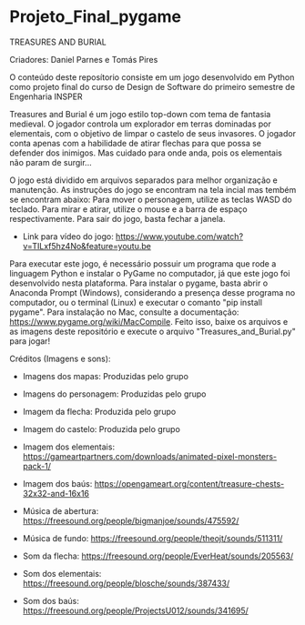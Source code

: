 # Projeto_Final_pygame

TREASURES AND BURIAL

Criadores: Daniel Parnes e Tomás Pires

O conteúdo deste reposítorio consiste em um jogo desenvolvido em Python como projeto final do curso de Design de Software do primeiro semestre de Engenharia INSPER

Treasures and Burial é um jogo estilo top-down com tema de fantasia medieval. O jogador controla um explorador em terras dominadas por elementais, com o objetivo de limpar o castelo de seus invasores. O jogador conta apenas com a habilidade de atirar flechas para que possa se defender dos inimigos. Mas cuidado para onde anda, pois os elementais não param de surgir...

O jogo está dividido em arquivos separados para melhor organização e manutenção. As instruções do jogo se encontram na tela incial mas tembém se encontram abaixo:
Para mover o personagem, utilize as teclas WASD do teclado. Para mirar e atirar, utilize o mouse e a barra de espaço respectivamente. Para sair do jogo, basta fechar a janela.

- Link para vídeo do jogo: https://www.youtube.com/watch?v=TILxf5hz4No&feature=youtu.be

Para executar este jogo, é necessário possuir um programa que rode a linguagem Python e instalar o PyGame no computador, já que este jogo foi desenvolvido nesta plataforma. Para instalar o pygame, basta abrir o Anaconda Prompt (Windows), considerando a presença desse programa no computador, ou o terminal (Linux) e executar o comanto "pip install pygame". Para instalação no Mac, consulte a documentação:  https://www.pygame.org/wiki/MacCompile. Feito isso, baixe os arquivos e as imagens deste repositório e execute o arquivo "Treasures_and_Burial.py" para jogar!

Créditos (Imagens e sons):
- Imagens dos mapas: Produzidas pelo grupo
- Imagens do personagem: Produzidas pelo grupo
- Imagem da flecha: Produzida pelo grupo
- Imagem do castelo: Produzida pelo grupo
- Imagem dos elementais: https://gameartpartners.com/downloads/animated-pixel-monsters-pack-1/
- Imagem dos baús: https://opengameart.org/content/treasure-chests-32x32-and-16x16

- Música de abertura: https://freesound.org/people/bigmanjoe/sounds/475592/
- Música de fundo: https://freesound.org/people/theojt/sounds/511311/
- Som da flecha: https://freesound.org/people/EverHeat/sounds/205563/
- Som dos elementais: https://freesound.org/people/blosche/sounds/387433/
- Som dos baús: https://freesound.org/people/ProjectsU012/sounds/341695/

